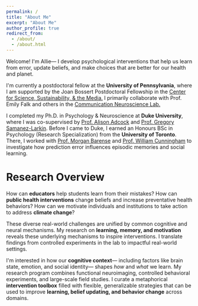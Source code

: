 ```yaml
---
permalink: /
title: "About Me"
excerpt: "About Me"
author_profile: true
redirect_from: 
  - /about/
  - /about.html
---
```

Welcome! I'm Allie— I develop psychological interventions that help us learn from error, update beliefs, and make choices that are better for our health and planet.

I'm currently a postdoctoral fellow at the **University of Pennsylvania**, where I am supported by the Joan Bossert Postdoctoral Fellowship in the <a href="https://web.sas.upenn.edu/pcssm/">Center for Science, Sustainability, & the Media.</a> I primarily collaborate with Prof. Emily Falk and others in the <a href="https://www.asc.upenn.edu/research/centers/communication-neuroscience-lab">Communication Neuroscience Lab.</a>

I completed my Ph.D. in Psychology & Neuroscience at **Duke University**, where I was co-supervised by <a href="https://www.adcocklab.org/">Prof. Alison Adcock</a> and <a href="https://www.mcablab.science/">Prof. Gregory Samanez-Larkin</a>. Before I came to Duke, I earned an Honours BSc in Psychology (Research Specialization) from the **University of Toronto**. There, I worked with <a href="https://barense.psych.utoronto.ca/">Prof. Morgan Barense</a> and <a href="https://socialcognitivescience.ca/">Prof. William Cunningham</a> to investigate how prediction error influences episodic memories and social learning. 



Research Overview
======
How can **educators** help students learn from their mistakes? How can **public health interventions** change beliefs and increase preventative health behaviors? How can we motivate individuals and institutions to take action to address **climate change**?

These diverse real-world challenges are unified by common cognitive and neural mechanisms. My research on **learning, memory, and motivation** reveals these underlying mechanisms to inspire interventions. I translate findings from controlled experiments in the lab to impactful real-world settings. 

I'm interested in how our **cognitive context**— including factors like brain state, emotion, and social identity— shapes *how* and *what* we learn. My research program combines functional neuroimaging, controlled behavioral experiments, and large-scale field studies. I curate a metaphorical **intervention toolbox** filled with flexible, generalizable strategies that can be used to improve **learning, belief updating, and behavior change** across domains. 
